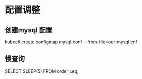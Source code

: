 # 配置调整

## 创建mysql 配置
kubectl create configmap mysql-conf --from-file=our-mysql.cnf

## 慢查询
SELECT SLEEP(5) FROM order_seq;

